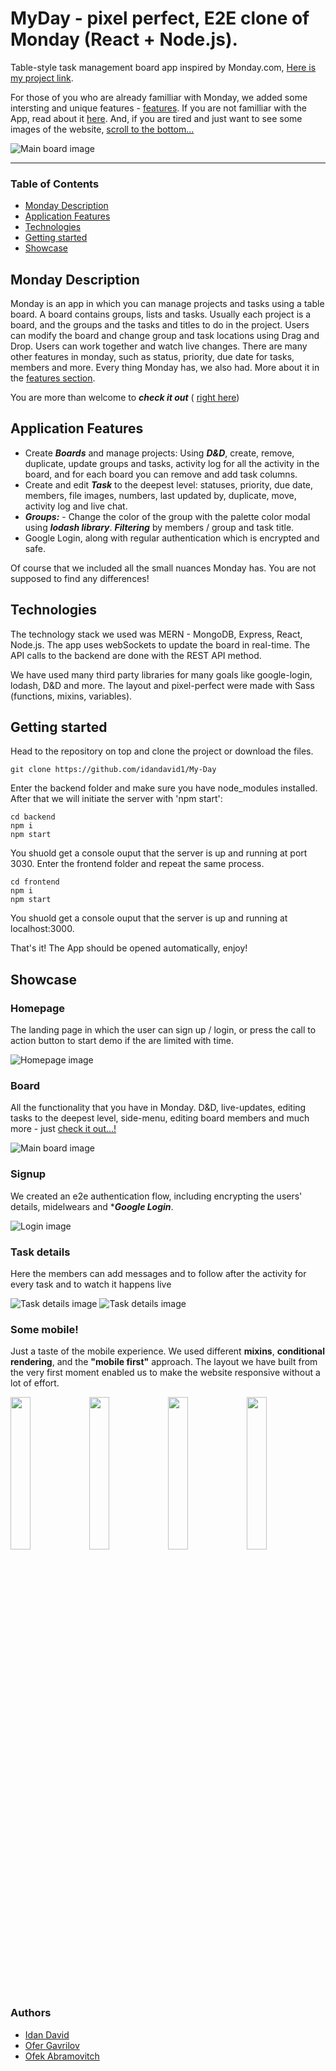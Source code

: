 
# MyDay - pixel perfect, E2E clone of Monday (React + Node.js). 

Table-style task management board app inspired by Monday.com, [Here is my project link](https://monday-8oy3.onrender.com/ "MyDay link").

For those of you who are already familliar with Monday, we added some intersting and unique features - [features](#application-features).
If you are not familliar with the App, read about it [here](#monday-description).
And, if you are tired and just want to see some images of the website, [scroll to the bottom...](#showcase)

![Main board image](frontend/src/assets/img/readme/table.png "Board-main-page")

___

### Table of Contents
- [Monday Description](#monday-description)
- [Application Features](#application-features)
- [Technologies](#technologies)
- [Getting started](#getting-started)
- [Showcase](#showcase)

## Monday Description
Monday is an app in which you can manage projects and tasks using a table board. A board contains groups, lists and tasks. Usually each project is a board, and the groups and the tasks and titles to do in the project. Users can modify the board and change group and task locations using Drag and Drop.
Users can work together and watch live changes. 
There are many other features in monday, such as status, priority, due date for tasks, members and more. 
Every thing Monday has, we also had. 
More about it in the [features section](#application-features).

You are more than welcome to ***check it out*** ( [right here](https://monday-8oy3.onrender.com/ "Github pages link"))

## Application Features
- Create ***Boards*** and manage projects: Using ***D&D***, create, remove, duplicate, update groups and tasks, activity log for all the activity in the board, and for each board you can remove and add task columns.
- Create and edit ***Task*** to the deepest level: statuses, priority, due date, members, file images, numbers, last updated by, duplicate, move, activity log and live chat.
- ***Groups:*** - Change the color of the group with the palette color modal using ***lodash library***.
 ***Filtering*** by members / group and task title.
- Google Login, along with regular authentication which is encrypted and safe.

Of course that we included all the small nuances Monday has. You are not supposed to find any differences! 

## Technologies

The technology stack we used was MERN - MongoDB, Express, React, Node.js.
The app uses webSockets to update the board in real-time.
The API calls to the backend are done with the REST API method.

We have used many third party libraries for many goals like google-login, lodash, D&D and more.
The layout and pixel-perfect were made with Sass (functions, mixins, variables). 

## Getting started

Head to the repository on top and clone the project or download the files.

```
git clone https://github.com/idandavid1/My-Day

```

Enter the backend folder and make sure you have node_modules installed. After that we will initiate the server with 'npm start':

```
cd backend
npm i 
npm start
```

You shuold get a console ouput that the server is up and running at port 3030.
Enter the frontend folder and repeat the same process.

```
cd frontend
npm i 
npm start
```

You shuold get a console ouput that the server is up and running at localhost:3000.

That's it! The App should be opened automatically, enjoy!

## Showcase

### Homepage
The landing page in which the user can sign up / login, or press the call to action button to start demo if the are limited with time.

![Homepage image](frontend/src/assets/img/readme/home-page.png "Home-page")

### Board
All the functionality that you have in Monday. D&D, live-updates, editing tasks to the deepest level, side-menu, editing board members and much more - just [check it out...!](https://monday-8oy3.onrender.com/ "Skello link")

![Main board image](frontend/src/assets/img/readme/table.png "Board-main-page")

### Signup
We created an e2e authentication flow, including encrypting the users' details, midelwears and ****Google Login***.

![Login image](frontend/src/assets/img/readme/login.png "login-page")

### Task details
Here the members can add messages and to follow after the activity for every task and to watch it happens live

![Task details image](frontend/src/assets/img/readme/activity.png "task-details")
![Task details image](frontend/src/assets/img/readme/chat.png "task-details")

### Some mobile!
Just a taste of the mobile experience. We used different **mixins**, **conditional rendering**, and the **"mobile first"** approach. 
The layout we have built from the very first moment enabled us to make the website responsive without a lot of effort.

<img src="frontend/src/assets/img/readme/phone-board.png" width="25%" style="float: left"/><img src="frontend/src/assets/img/readme/chat-phone.png" width="25%" style="float: left;"/><img src="frontend/src/assets/img/readme/favorite-phone.png" width="25%" style="float: left;"/><img src="frontend/src/assets/img/readme/activity-phone.png" width="25%" style="float: left;"/>

### Authors
 - [Idan David](https://github.com/idandavid1)
 - [Ofer Gavrilov](https://github.com/oferGavrilov)
 - [Ofek Abramovitch](https://github.com/ofekAbramovitch)
